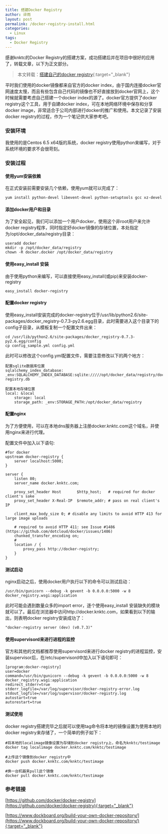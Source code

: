 ```yaml
---
title: 搭建Docker Registry
author: 谇雨
layout: post
permalink: /docker-registry-install.html
categories:
  - Linux
tags:
  - Docker Registry
---
```


感谢knktc的Docker Registry的搭建方案，成功搭建后并在项目中很好的应用了，转载文章，以下为正文部分。

> 本文转载：[搭建自己的docker registry](http://knktc.com/2014/08/09/docker-registry-install/){:target="_blank"}

平时我们使用的docker镜像都来自官方的docker index，由于国内连接docker官网速度太慢，而且有些包含自己代码的镜像也不好直接放到docker官网上，这个时候就需要考虑自己搭建一个docker index的源了。docker官方提供了docker registry这个工具，用于自建docker index，可在本地网络环境中保存和分享docker image，非常适合于公司内部进行docker的推广和使用。本文记录了安装docker registry的过程，作为一个笔记供大家参考吧。

<!--more-->

### 安装环境

我使用的是Centos 6.5 x64版的系统，docker registry使用python来编写，对于系统环境的要求不会很苛刻。

### 安装过程

#### 使用yum安装依赖

在正式安装前需要安装几个依赖，使用yum就可以完成了：

    yum install python-devel libevent-devel python-setuptools gcc xz-devel

#### 添加docker用户和目录

为了安全起见，我们可以添加一个用户docker，使用这个非root用户来允许docker registry程序，同时指定好docker镜像的存储位置，本处指定为/opt/docker_data/registry目录：

    useradd docker
    mkdir -p /opt/docker_data/registry
    chown -R docker.docker /opt/docker_data/registry

#### 使用easy_install 安装

由于使用python来编写，可以直接使用easy_install(或pip)来安装docker-registry

    easy_install docker-registry

#### 配置docker registry

使用easy_install安装完成的docker-registry位于/usr/lib/python2.6/site-packages/docker_registry-0.7.3-py2.6.egg目录，此时需要进入这个目录下的config子目录，从模板复制一个配置文件出来：

    cd /usr/lib/python2.6/site-packages/docker_registry-0.7.3-py2.6.egg/config
    cp config_sample.yml config.yml

此时可以修改这个config.yml配置文件，需要注意修改以下的两个地方：

    配置sqlite数据库位置
    sqlalchemy_index_database: _env:SQLALCHEMY_INDEX_DATABASE:sqlite://///opt/docker_data/registry/docker-registry.db

    配置本地存储位置
    local: &local
        storage: local
        storage_path: _env:STORAGE_PATH:/opt/docker_data/registry

#### 配置nginx

为了方便使用，可以在本地dns服务器上注册docker.knktc.com这个域名，并使用nginx来进行代理。

配置文件中加入以下语句:

    #for docker
    upstream docker-registry {
        server localhost:5000;
    }

    server {
        listen 80;
        server_name docker.knktc.com;

        proxy_set_header Host       $http_host;   # required for docker client's sake
        proxy_set_header X-Real-IP  $remote_addr; # pass on real client's IP

        client_max_body_size 0; # disable any limits to avoid HTTP 413 for large image uploads

        # required to avoid HTTP 411: see Issue #1486 (https://github.com/dotcloud/docker/issues/1486)
        chunked_transfer_encoding on;
        #     
        location / {
            proxy_pass http://docker-registry;
        }
    }

#### 测试启动

nginx启动之后，使用docker用户执行以下的命令可以测试启动：

    /usr/bin/gunicorn --debug -k gevent -b 0.0.0.0:5000 -w 8 docker_registry.wsgi:application

此时可能会遇到数量众多的import error，逐个使用easy_install 安装缺失的模块就可以了。最后在浏览器中访问http://docker.knktc.com，如果看到以下的输出，则表明docker registry安装成功了：

    "docker-registry server (dev) (v0.7.3)"

#### 使用supervisord来进行进程的监控

官方和其他的文档都推荐使用supervisord来进行docker registry的进程监控，安装supervisor后，在/etc/supervisord中加入以下语句即可：

    [program:docker-registry]
    user=docker
    command=/usr/bin/gunicorn --debug -k gevent -b 0.0.0.0:5000 -w 8 docker_registry.wsgi:application 
    redirect_stderr=true  
    stderr_logfile=/var/log/supervisor/docker-registry-error.log
    stdout_logfile=/var/log/supervisor/docker-registry.log  
    autostart=true  
    autorestart=true

#### 测试使用

docker registry搭建完毕之后就可以使用tag命令将本地的镜像设置为使用本地的docker registry来存储了，一个简单的例子如下：

    #将本地的localimage镜像设置为存储到docker registry上，命名为knktc/testimage
    docker tag localimage docker.knktc.com/knktc/testimage

    #上传这个镜像到docker registry中
    docker push docker.knktc.com/knktc/testimage

    #换一台机器来pull这个镜像
    docker pull docker.knktc.com/knktc/testimage

### 参考链接

[https://github.com/docker/docker-registry](https://github.com/docker/docker-registry){:target="_blank"}

[https://www.dockboard.org/build-your-own-docker-repository/](https://www.dockboard.org/build-your-own-docker-repository/){:target="_blank"}
